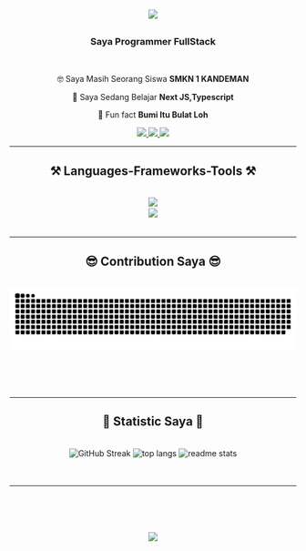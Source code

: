 <h1 align="center">
    <img src="https://readme-typing-svg.herokuapp.com?font=Righteous&weight=500&size=36&duration=4000&pause=1000&color=56F7F5&center=true&vCenter=true&random=false&width=435&lines=Hallo+Minaa+😋;+Selamat+Datang" />
</h1>

<h3 align="center">Saya Programmer FullStack</h3>

<br/>

<div align="center">
 
 🤓 Saya Masih Seorang Siswa **SMKN 1 KANDEMAN**
 
 🔱 Saya Sedang Belajar **Next JS,Typescript**

 🧐 Fun fact **Bumi Itu Bulat Loh**

 </div>
 
<div align="center"> 
  <a href="mailto:inirasya16@gmail.com">
    <img src="https://img.shields.io/badge/Gmail-333333?style=for-the-badge&logo=gmail&logoColor=red" />
  </a>
  <a href="https://linkedin.com/in/RasyaPrtma" target="_blank">
    <img src="https://img.shields.io/badge/LinkedIn-0077B5?style=for-the-badge&logo=linkedin&logoColor=white" target="_blank" />
  </a>
  <a href="https://meaca-dev.vercel.app" target="_blank">
     <img src="https://img.shields.io/badge/Portfolio-FF5722?style=for-the-badge&logo=todoist&logoColor=white" target="_blank" /> <!-- sqlite, safari, google-chrome are other good icon options -->
  </a>
</div>

 <hr/>
 
<h2 align="center">⚒️ Languages-Frameworks-Tools ⚒️</h2>
<br/>
<div align="center">
    <img src="https://skillicons.dev/icons?i=react,bootstrap,html,css,vscode,github,figma,tailwind,git" />
    <br>
    <img src="https://skillicons.dev/icons?i=nodejs,javascript,typescript,react,nextjs,mysql,php,laravel" /><br>
</div>

<br/>
<hr/>

<div align="center">
  <h2>😎 Contribution Saya 😎</h2>
  <br/>
  <img alt="snake eating my contributions" src="https://raw.githubusercontent.com/RasyaPrtma/RasyaPrtma/output/github-contribution-grid-snake.svg" />
  
  <br/><br/><br/>
</div>

<hr/>

<h2 align="center">👾 Statistic Saya 👾</h2>
<br/>

<div align=center>
 <img width=390 src="https://github-readme-stats-sya.vercel.app/?user=SyaPratama&theme=tokyonight" alt="GitHub Streak" />
  <img width=390 src="https://github-readme-stats-syapratama.vercel.app/api?username=SyaPratama&count_private=true&show_icons=true&theme=tokyonight&rank_icon=github" alt="top langs" />
  <img width=325 src="https://github-readme-stats-syapratama.vercel.app/api/top-langs/?username=anuraghazra&layout=donut&theme=tokyonight" alt="readme stats" />
</div>
<br/><br/>

<hr/>

<br/>

<h1 align="center">
    <img src="https://readme-typing-svg.herokuapp.com?font=Righteous&weight=500&size=36&duration=4000&pause=1000&color=56F7F5&center=true&vCenter=true&random=false&width=435&lines=Sekian+Perkenalan+Saya;+Arigatou+😁;" />
</h1>

